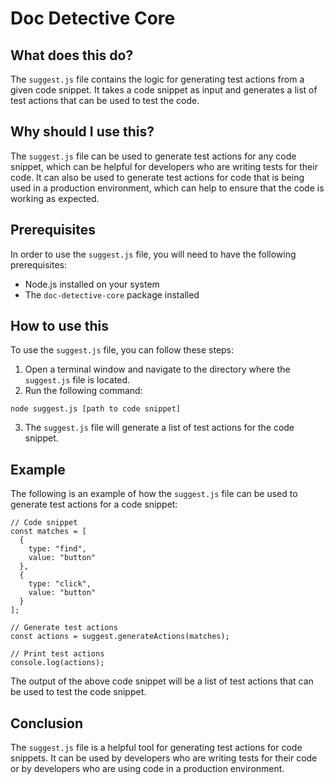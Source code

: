 
  
   # **Doc Detective Core**

## What does this do?

The `suggest.js` file contains the logic for generating test actions from a given code snippet. It takes a code snippet as input and generates a list of test actions that can be used to test the code.

## Why should I use this?

The `suggest.js` file can be used to generate test actions for any code snippet, which can be helpful for developers who are writing tests for their code. It can also be used to generate test actions for code that is being used in a production environment, which can help to ensure that the code is working as expected.

## Prerequisites

In order to use the `suggest.js` file, you will need to have the following prerequisites:

* Node.js installed on your system
* The `doc-detective-core` package installed

## How to use this

To use the `suggest.js` file, you can follow these steps:

1. Open a terminal window and navigate to the directory where the `suggest.js` file is located.
2. Run the following command:

```
node suggest.js [path to code snippet]
```

3. The `suggest.js` file will generate a list of test actions for the code snippet.

## Example

The following is an example of how the `suggest.js` file can be used to generate test actions for a code snippet:

```
// Code snippet
const matches = [
  {
    type: "find",
    value: "button"
  },
  {
    type: "click",
    value: "button"
  }
];

// Generate test actions
const actions = suggest.generateActions(matches);

// Print test actions
console.log(actions);
```

The output of the above code snippet will be a list of test actions that can be used to test the code snippet.

## Conclusion

The `suggest.js` file is a helpful tool for generating test actions for code snippets. It can be used by developers who are writing tests for their code or by developers who are using code in a production environment.
  
  